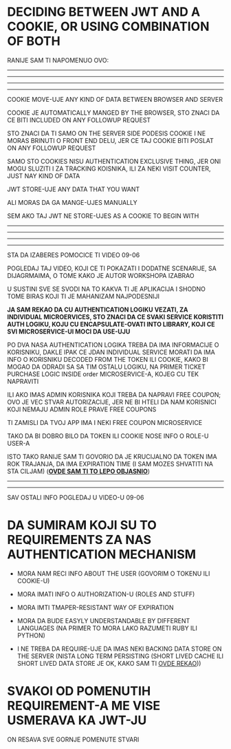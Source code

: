 # DECIDING BETWEEN JWT AND A COOKIE, OR USING COMBINATION OF BOTH

RANIJE SAM TI NAPOMENUO OVO:

***
***
***
***

COOKIE MOVE-UJE ANY KIND OF DATA BETWEEN BROWSER AND SERVER

COOKIE JE AUTOMATICALLY MANGED BY THE BROWSER, STO ZNACI DA CE BITI INCLUDED ON ANY FOLLOWUP REQUEST

STO ZNACI DA TI SAMO ON THE SERVER SIDE PODESIS COOKIE I NE MORAS BRINUTI O FRONT END DELU, JER CE TAJ COOKIE BITI POSLAT ON ANY FOLLOWUP REQUEST

SAMO STO COOKIES NISU AUTHENTICATION EXCLUSIVE THING, JER ONI MOGU SLUZITI I ZA TRACKING KOISNIKA, ILI ZA NEKI VISIT COUNTER, JUST NAY KIND OF DATA

JWT STORE-UJE ANY DATA THAT YOU WANT

ALI MORAS DA GA MANGE-UJES MANUALLY

SEM AKO TAJ JWT NE STORE-UJES AS A COOKIE TO BEGIN WITH

***
***
***
***

STA DA IZABERES POMOCICE TI VIDEO 09-06

POGLEDAJ TAJ VIDEO, KOJI CE TI POKAZATI I DODATNE SCENARIJE, SA DIJAGRMAIMA, O TOME KAKO JE AUTOR WORKSHOPA IZABRAO

U SUSTINI SVE SE SVODI NA TO KAKVA TI JE APLIKACIJA I SHODNO TOME BIRAS KOJI TI JE MAHANIZAM NAJPODESNIJI

**JA SAM REKAO DA CU AUTHENTICATION LOGIKU VEZATI, ZA INDIVIDUAL MICROERVICES, STO ZNACI DA CE SVAKI SERVICE KORISTITI AUTH LOGIKU, KOJU CU ENCAPSULATE-OVATI INTO LIBRARY, KOJI CE SVI MICROSERVICE-UI MOCI DA USE-UJU**

PO DVA NASA AUTHENTICATION LOGIKA TREBA DA IMA INFORMACIJE O KORISNIKU, DAKLE IPAK CE JDAN INDIVIDUAL SERVICE MORATI DA IMA INFO O KORISNIKU DECODED FROM THE TOKEN ILI COOKIE, KAKO BI MOGAO DA ODRADI SA SA TIM OSTALU LOGIKU, NA PRIMER TICKET PURCHASE LOGIC INSIDE order MICROSERVICE-A, KOJEG CU TEK NAPRAVITI

ILI AKO IMAS ADMIN KORISNIKA KOJI TREBA DA NAPRAVI FREE COUPON; OVO JE VEC STVAR AUTORIZACIJE, JER NE BI HTELI DA NAM KORISNICI KOJI NEMAJU ADMIN ROLE PRAVE FREE COUPONS

TI ZAMISLI DA TVOJ APP IMA I NEKI FREE COUPON MICROSERVICE

TAKO DA BI DOBRO BILO DA TOKEN ILI COOKIE NOSE INFO O ROLE-U USER-A

ISTO TAKO RANIJE SAM TI GOVORIO DA JE KRUCIJALNO DA TOKEN IMA ROK TRAJANJA, DA IMA EXPIRATION TIME (I SAM MOZES SHVATITI NA STA CILJAM) (**[OVDE SAM TI TO LEPO OBJASNIO](https://github.com/Rade58/microticket/tree/2_AUTHENTICATION_STRATEGIES_n_OPTIONS#medjutim-postoji-nacin-da-se-resi-gornji-problem-iako-ga-ja-necu-implementirati-u-mojoj-aplikaciji-jer-iziskuje-ogroman-posao)**)

***
***

SAV OSTALI INFO POGLEDAJ U VIDEO-U 09-06

# DA SUMIRAM KOJI SU TO REQUIREMENTS ZA NAS AUTHENTICATION MECHANISM

- MORA NAM RECI INFO ABOUT THE USER (GOVORIM O TOKENU ILI COOKIE-U)

- MORA IMATI INFO O AUTHORIZATION-U (ROLES AND STUFF)

- MORA IMTI TMAPER-RESISTANT WAY OF EXPIRATION

- MORA DA BUDE EASYLY UNDERSTANDABLE BY DIFFERENT LANGUAGES (NA PRIMER TO MORA LAKO RAZUMETI RUBY ILI PYTHON)

- I NE TREBA DA REQUIRE-UJE DA IMAS NEKI BACKING DATA STORE ON THE SERVER (NISTA LONG TERM PERSISTING (SHORT LIVED CACHE ILI SHORT LIVED DATA STORE JE OK, KAKO SAM TI [OVDE REKAO](https://github.com/Rade58/microticket/tree/2_AUTHENTICATION_STRATEGIES_n_OPTIONS#medjutim-postoji-nacin-da-se-resi-gornji-problem-iako-ga-ja-necu-implementirati-u-mojoj-aplikaciji-jer-iziskuje-ogroman-posao)))

# SVAKOI OD POMENUTIH REQUIREMENT-A ME VISE USMERAVA KA JWT-JU

ON RESAVA SVE GORNJE POMENUTE STVARI
